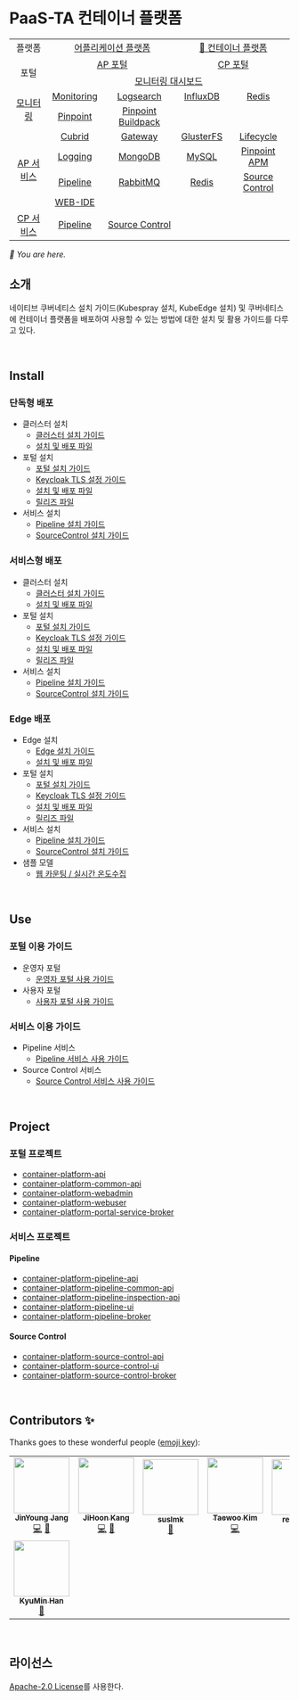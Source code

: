 # PaaS-TA 컨테이너 플랫폼

<table>
  <tr>
    <td colspan=2 align=center>플랫폼</td>
    <td colspan=2 align=center><a href="https://github.com/PaaS-TA/paasta-deployment">어플리케이션 플랫폼</a></td>
    <td colspan=2 align=center><a href="https://github.com/PaaS-TA/paas-ta-container-platform">🚩 컨테이너 플랫폼</a></td>
  </tr>
  <tr>
    <td colspan=2 rowspan=2 align=center>포털</td>
    <td colspan=2 align=center><a href="https://github.com/PaaS-TA/portal-deployment">AP 포털</a></td>
    <td colspan=2 align=center><a href="https://github.com/PaaS-TA/container-platform-portal-release">CP 포털</a></td>
  </tr>
  <tr align=center>
    <td colspan=4><a href="https://github.com/PaaS-TA/PaaS-TA-Monitoring">모니터링 대시보드</a></td>
  </tr>
  <tr align=center>
    <td rowspan=2 colspan=2><a href="https://github.com/PaaS-TA/monitoring-deployment">모니터링</a></td>
    <td><a href="https://github.com/PaaS-TA/PaaS-TA-Monitoring-Release">Monitoring</a></td>
    <td><a href="https://github.com/PaaS-TA/paas-ta-monitoring-logsearch-release">Logsearch</a></td>
    <td><a href="https://github.com/PaaS-TA/paas-ta-monitoring-influxdb-release">InfluxDB</a></td>
    <td><a href="https://github.com/PaaS-TA/paas-ta-monitoring-redis-release">Redis</a></td>
  </tr>
  <tr align=center>
    <td><a href="https://github.com/PaaS-TA/PAAS-TA-PINPOINT-MONITORING-RELEASE">Pinpoint</td>
    <td><a href="https://github.com/PaaS-TA/PAAS-TA-PINPOINT-MONITORING-BUILDPACK">Pinpoint Buildpack</td>
    <td></td>
    <td></td>
  </tr>
  </tr>
  <tr align=center>
    <td rowspan=4 colspan=2><a href="https://github.com/PaaS-TA/service-deployment">AP 서비스</a></td>
    <td><a href="https://github.com/PaaS-TA/PAAS-TA-CUBRID-RELEASE">Cubrid</a></td>
    <td><a href="https://github.com/PaaS-TA/PAAS-TA-API-GATEWAY-SERVICE-RELEASE">Gateway</a></td>
    <td><a href="https://github.com/PaaS-TA/PAAS-TA-GLUSTERFS-RELEASE">GlusterFS</a></td>
    <td><a href="https://github.com/PaaS-TA/PAAS-TA-APP-LIFECYCLE-SERVICE-RELEASE">Lifecycle</a></td>
  </tr>
  <tr align=center>
    <td><a href="https://github.com/PaaS-TA/PAAS-TA-LOGGING-SERVICE-RELEASE">Logging</a></td>
    <td><a href="https://github.com/PaaS-TA/PAAS-TA-MONGODB-SHARD-RELEASE">MongoDB</a></td>
    <td><a href="https://github.com/PaaS-TA/PAAS-TA-MYSQL-RELEASE">MySQL</a></td>
    <td><a href="https://github.com/PaaS-TA/PAAS-TA-PINPOINT-RELEASE">Pinpoint APM</a></td>
  </tr>
  <tr align=center>
    <td><a href="https://github.com/PaaS-TA/PAAS-TA-DELIVERY-PIPELINE-RELEASE">Pipeline</a></td>
    <td align=center><a href="https://github.com/PaaS-TA/rabbitmq-release">RabbitMQ</a></td>
    <td><a href="https://github.com/PaaS-TA/PAAS-TA-ON-DEMAND-REDIS-RELEASE">Redis</a></td>
    <td><a href="https://github.com/PaaS-TA/PAAS-TA-SOURCE-CONTROL-RELEASE">Source Control</a></td>
  </tr>
  <tr align=center>
    <td><a href="https://github.com/PaaS-TA/PAAS-TA-WEB-IDE-RELEASE-NEW">WEB-IDE</a></td>
    <td></td>
    <td></td>
    <td></td>
  </tr>
  <tr align=center>
    <td rowspan=1 colspan=2><a href="https://github.com/PaaS-TA/paas-ta-container-platform-deployment">CP 서비스</a></td>
    <td><a href="https://github.com/PaaS-TA/container-platform-pipeline-release">Pipeline</a></td>
    <td><a href="https://github.com/PaaS-TA/container-platform-source-control-release">Source Control</a></td>
    <td></td>
    <td></td>
  </tr>
</table>
<i>🚩 You are here.</i>


<br>

## 소개
네이티브 쿠버네티스 설치 가이드(Kubespray 설치, KubeEdge 설치) 및 쿠버네티스에 컨테이너 플랫폼을 배포하여 사용할 수 있는 방법에 대한 설치 및 활용 가이드를 다루고 있다.

<br>

## Install

### 단독형 배포   
- 클러스터 설치
  + [클러스터 설치 가이드](install-guide/standalone/cp-cluster-install.md)
  + [설치 및 배포 파일](https://github.com/PaaS-TA/paas-ta-container-platform-deployment/tree/master/standalone)
- 포털 설치
  + [포털 설치 가이드](install-guide/container-platform-portal/paas-ta-container-platform-portal-deployment-standalone-guide.md)  
  + [Keycloak TLS 설정 가이드](install-guide/container-platform-portal/paas-ta-container-platform-portal-deployment-keycloak-tls-setting-guide.md)    
  + [설치 및 배포 파일](https://github.com/PaaS-TA/paas-ta-container-platform-deployment/tree/master/bosh)  
  + [릴리즈 파일](https://github.com/PaaS-TA/container-platform-portal-release/tree/master)
- 서비스 설치
  + [Pipeline 설치 가이드](install-guide/pipeline/paas-ta-container-platform-pipeline-standalone-guide.md)
  + [SourceControl 설치 가이드](install-guide/source-control/paas-ta-container-platform-source-control-standalone-guide.md)

### 서비스형 배포 
- 클러스터 설치
  + [클러스터 설치 가이드](install-guide/standalone/cp-cluster-install.md)
  + [설치 및 배포 파일](https://github.com/PaaS-TA/paas-ta-container-platform-deployment/tree/master/standalone)
- 포털 설치
  + [포털 설치 가이드](install-guide/container-platform-portal/paas-ta-container-platform-portal-deployment-service-guide.md)
  + [Keycloak TLS 설정 가이드](install-guide/container-platform-portal/paas-ta-container-platform-portal-deployment-keycloak-tls-setting-guide.md)      
  + [설치 및 배포 파일](https://github.com/PaaS-TA/paas-ta-container-platform-deployment/tree/master/bosh)   
  + [릴리즈 파일](https://github.com/PaaS-TA/container-platform-portal-release/tree/master) 
- 서비스 설치
  + [Pipeline 설치 가이드](install-guide/pipeline/paas-ta-container-platform-pipeline-service-guide.md)
  + [SourceControl 설치 가이드](install-guide/source-control/paas-ta-container-platform-source-control-service-guide.md)

### Edge 배포
- Edge 설치
  + [Edge 설치 가이드](install-guide/edge/cp-edge-install.md)  
  + [설치 및 배포 파일](https://github.com/PaaS-TA/paas-ta-container-platform-deployment/tree/master/edge)
- 포털 설치
  + [포털 설치 가이드](install-guide/container-platform-portal/paas-ta-container-platform-portal-deployment-standalone-guide.md)  
  + [Keycloak TLS 설정 가이드](install-guide/container-platform-portal/paas-ta-container-platform-portal-deployment-keycloak-tls-setting-guide.md)      
  + [설치 및 배포 파일](https://github.com/PaaS-TA/paas-ta-container-platform-deployment/tree/master/bosh)  
  + [릴리즈 파일](https://github.com/PaaS-TA/container-platform-portal-release/tree/master)
- 서비스 설치
  + [Pipeline 설치 가이드](install-guide/pipeline/paas-ta-container-platform-pipeline-standalone-guide.md)
  + [SourceControl 설치 가이드](install-guide/source-control/paas-ta-container-platform-source-control-standalone-guide.md)
- 샘플 모델
  + [웹 카운팅 / 실시간 온도수집](install-guide/edge/paas-ta-container-platform-edge-sample-guide.md)


<br>

## Use

### 포털 이용 가이드
- 운영자 포털
  + [운영자 포털 사용 가이드](use-guide/portal/container-platform-admin-portal-guide.md)
- 사용자 포털
  + [사용자 포털 사용 가이드](use-guide/portal/container-platform-user-portal-guide.md) 

### 서비스 이용 가이드
- Pipeline 서비스
  + [Pipeline 서비스 사용 가이드](use-guide/pipeline/paas-ta-container-platform-pipeline-use-guide.md)
- Source Control 서비스
  + [Source Control 서비스 사용 가이드](use-guide/source-control/paas-ta-container-platform-source-control-use-guide.md)


<br>

## Project

### 포털 프로젝트 
- [container-platform-api](https://github.com/PaaS-TA/paas-ta-container-platform-api)  
- [container-platform-common-api](https://github.com/PaaS-TA/paas-ta-container-platform-common-api)
- [container-platform-webadmin](https://github.com/PaaS-TA/paas-ta-container-platform-webadmin)
- [container-platform-webuser](https://github.com/PaaS-TA/paas-ta-container-platform-webuser)
- [container-platform-portal-service-broker](https://github.com/PaaS-TA/container-platform-portal-service-broker)

### 서비스 프로젝트

#### Pipeline
- [container-platform-pipeline-api](https://github.com/PaaS-TA/container-platform-pipeline-api)
- [container-platform-pipeline-common-api](https://github.com/PaaS-TA/container-platform-pipeline-common-api)
- [container-platform-pipeline-inspection-api](https://github.com/PaaS-TA/container-platform-pipeline-inspection-api)
- [container-platform-pipeline-ui](https://github.com/PaaS-TA/container-platform-pipeline-ui)
- [container-platform-pipeline-broker](https://github.com/PaaS-TA/container-platform-pipeline-broker)  

#### Source Control
- [container-platform-source-control-api](https://github.com/PaaS-TA/container-platform-source-control-api)
- [container-platform-source-control-ui](https://github.com/PaaS-TA/container-platform-source-control-ui)
- [container-platform-source-control-broker](https://github.com/PaaS-TA/container-platform-source-control-broker)


<br>

## Contributors ✨

Thanks goes to these wonderful people ([emoji key](https://allcontributors.org/docs/en/emoji-key)):
<!-- ALL-CONTRIBUTORS-LIST:START - Do not remove or modify this section -->
<!-- prettier-ignore-start -->
<!-- markdownlint-disable -->
<table>
  <tr>
    <td align="center"><a href="https://github.com/jinyung0101java2"><img src="https://avatars.githubusercontent.com/u/67574725?v=4?s=100" width="100px;" alt=""/><br /><sub><b>JinYoung Jang</b></sub></a><br /><a href="https://github.com/PaaS-TA/paas-ta-container-platform/commits?author=jinyung0101java2" title="Code">💻</a> <a href="https://github.com/PaaS-TA/paas-ta-container-platform/pulls?q=is&Apr+reviewed-by&jinyung0101java2" title="Reviewed Pull Requests">👀</a></td>
    <td align="center"><a href="https://github.com/hoon77"><img src="https://avatars.githubusercontent.com/u/33216551?v=4?s=100" width="100px;" alt=""/><br /><sub><b>JiHoon Kang</b></sub></a><br /><a href="https://github.com/PaaS-TA/paas-ta-container-platform/commits?author=hoon77" title="Code">💻</a> <a href="https://github.com/PaaS-TA/paas-ta-container-platform/pulls?q=is&Apr+reviewed-by&hoon77" title="Reviewed Pull Requests">👀</a></td>
    <td align="center"><a href="https://github.com/suslmk-lee"><img src="https://avatars.githubusercontent.com/u/67575226?v=4?s=100" width="100px;" alt=""/><br /><sub><b>suslmk</b></sub></a><br /><a href="#maintenance-suslmk" title="Maintenance">🚧</a></td>
    <td align="center"><a href="https://github.com/dev-taewoo"><img src="https://avatars.githubusercontent.com/u/67407365?v=4?s=100" width="100px;" alt=""/><br /><sub><b>Taewoo Kim</b></sub></a><br /><a href="https://github.com/PaaS-TA/paas-ta-container-platform/commits?author=dev-taewoo" title="Code">💻</a></td>
    <td align="center"><a href="https://github.com/rexx4314"><img src="https://avatars.githubusercontent.com/u/26153262?v=4?s=100" width="100px;" alt=""/><br /><sub><b>rexx4314</b></sub></a><br /><a href="#ideas-rexx4314" title="Ideas, Planning, & Feedback">🤔</a></td>
    <td align="center"><a href="https://github.com/opdc-minsu"><img src="https://avatars.githubusercontent.com/u/67140002?v=4?s=100" width="100px;" alt=""/><br /><sub><b>MinSu Kang</b></sub></a><br /><a href="https://github.com/PaaS-TA/paas-ta-container-platform/issues?q=author&opdc-minsu" title="Bug reports">🐛</a></td>
    <td align="center"><a href="https://github.com/jhuhm135"><img src="https://avatars.githubusercontent.com/u/70005316?v=4?s=100" width="100px;" alt=""/><br /><sub><b>Juhyun Um</b></sub></a><br /><a href="#ideas-jhuhm135" title="Ideas, Planning, & Feedback">🤔</a></td>
  </tr>
  <tr>
    <td align="center"><a href="https://github.com/kyuminhan"><img src="https://avatars.githubusercontent.com/u/80228983?v=4?s=100" width="100px;" alt=""/><br /><sub><b>KyuMin Han</b></sub></a><br /><a href="#ideas-kyuminhan" title="Ideas, Planning, & Feedback">🤔</a></td>
  </tr>
</table>

<!-- markdownlint-restore -->
<!-- prettier-ignore-end -->

<!-- ALL-CONTRIBUTORS-LIST:END -->

<!-- ALL-CONTRIBUTORS-LIST:START - Do not remove or modify this section -->
<!-- prettier-ignore-start -->
<!-- markdownlint-disable -->

<!-- markdownlint-restore -->
<!-- prettier-ignore-end -->

<!-- ALL-CONTRIBUTORS-LIST:END -->
 
<br>

## 라이선스
[Apache-2.0 License](http://www.apache.org/licenses/LICENSE-2.0)를 사용한다. 

